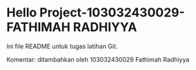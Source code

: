 # Hello Project-103032430029-FATHIMAH RADHIYYA
Ini file README untuk tugas latihan Git.

Komentar: ditambahkan oleh 103032430029 Fathimah Radhiyya
